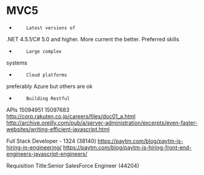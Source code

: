 # MVC5
  
  *         Latest versions of
  .NET 4.5.1/C# 5.0 and higher.  More current the
  better.
  Preferred skills
  
  *         Large complex
  systems
  
  *         Cloud platforms
  preferably Azure but others are ok
  
  *         Building Restful
  APIs
15094951
15097683
http://corp.rakuten.co.jp/careers/files/doc01_a.html
http://archive.oreilly.com/pub/a/server-administration/excerpts/even-faster-websites/writing-efficient-javascript.html
 
Full Stack Developer - 1324 (38140)
https://paytm.com/blog/paytm-is-hiring-in-engineering/
https://paytm.com/blog/paytm-is-hiring-front-end-engineers-javascript-engineers/
 
Requisition Title:Senior SalesForce Engineer (44204)
